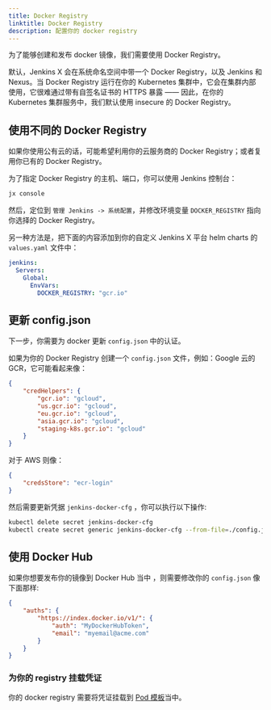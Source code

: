 ```yaml
---
title: Docker Registry
linktitle: Docker Registry
description: 配置你的 docker registry
---
```


为了能够创建和发布 docker 镜像，我们需要使用 Docker Registry。

默认，Jenkins X 会在系统命名空间中带一个 Docker Registry，以及 Jenkins 和 Nexus。当 Docker Registry 运行在你的 Kubernetes 集群中，它会在集群内部使用，它很难通过带有自签名证书的 HTTPS 暴露 —— 因此，在你的 Kubernetes 集群服务中，我们默认使用 insecure 的 Docker Registry。

## 使用不同的 Docker Registry

如果你使用公有云的话，可能希望利用你的云服务商的 Docker Registry；或者复用你已有的 Docker Registry。

为了指定 Docker Registry 的主机、端口，你可以使用 Jenkins 控制台：

```sh
jx console
```

然后，定位到 `管理 Jenkins -> 系统配置`，并修改环境变量 `DOCKER_REGISTRY` 指向你选择的 Docker Registry。

另一种方法是，把下面的内容添加到你的自定义 Jenkins X 平台 helm charts 的`values.yaml` 文件中：

```yaml
jenkins:
  Servers:
    Global:
      EnvVars:
        DOCKER_REGISTRY: "gcr.io"
```

## 更新 config.json

下一步，你需要为 docker 更新 `config.json` 中的认证。

如果为你的 Docker Registry 创建一个 `config.json` 文件，例如：Google 云的 GCR，它可能看起来像：

```json
{
    "credHelpers": {
        "gcr.io": "gcloud",
        "us.gcr.io": "gcloud",
        "eu.gcr.io": "gcloud",
        "asia.gcr.io": "gcloud",
        "staging-k8s.gcr.io": "gcloud"
    }
}
```

对于 AWS 则像：

```json
{
	"credsStore": "ecr-login"
}
```

然后需要更新凭据 `jenkins-docker-cfg` ，你可以执行以下操作:

```sh
kubectl delete secret jenkins-docker-cfg
kubectl create secret generic jenkins-docker-cfg --from-file=./config.json
```

## 使用 Docker Hub

如果你想要发布你的镜像到 Docker Hub 当中 ，则需要修改你的 `config.json` 像下面那样:

```json
{
    "auths": {
        "https://index.docker.io/v1/": {
            "auth": "MyDockerHubToken",
            "email": "myemail@acme.com"
        }
    }
}
```

### 为你的 registry 挂载凭证

你的 docker registry 需要将凭证挂载到 [Pod 模板](/zh/docs/guides/managing-jx/common-tasks/pod-templates/)当中。

